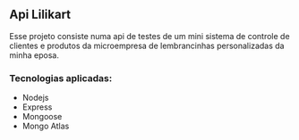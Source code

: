 ## Api Lilikart
Esse projeto consiste numa api de testes de um mini sistema de controle de clientes e produtos da microempresa de lembrancinhas personalizadas da minha eposa.

### Tecnologias aplicadas:
- Nodejs
- Express
- Mongoose
- Mongo Atlas
